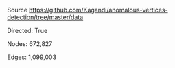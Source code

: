 Source https://github.com/Kagandi/anomalous-vertices-detection/tree/master/data

Directed: True	

Nodes: 672,827	

Edges: 1,099,003

